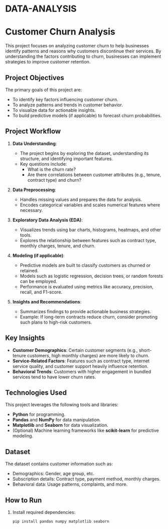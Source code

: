 # DATA-ANALYSIS
# Customer Churn Analysis

This project focuses on analyzing customer churn to help businesses identify patterns and reasons why customers discontinue their services. By understanding the factors contributing to churn, businesses can implement strategies to improve customer retention.

## Project Objectives
The primary goals of this project are:
- To identify key factors influencing customer churn.
- To analyze patterns and trends in customer behavior.
- To visualize data for actionable insights.
- To build predictive models (if applicable) to forecast churn probabilities.

## Project Workflow
1. **Data Understanding**: 
   - The project begins by exploring the dataset, understanding its structure, and identifying important features.
   - Key questions include:
     - What is the churn rate?
     - Are there correlations between customer attributes (e.g., tenure, contract type) and churn?

2. **Data Preprocessing**:
   - Handles missing values and prepares the data for analysis.
   - Encodes categorical variables and scales numerical features where necessary.

3. **Exploratory Data Analysis (EDA)**:
   - Visualizes trends using bar charts, histograms, heatmaps, and other tools.
   - Explores the relationship between features such as contract type, monthly charges, tenure, and churn.

4. **Modeling (if applicable)**:
   - Predictive models are built to classify customers as churned or retained.
   - Models such as logistic regression, decision trees, or random forests can be employed.
   - Performance is evaluated using metrics like accuracy, precision, recall, and F1-score.

5. **Insights and Recommendations**:
   - Summarizes findings to provide actionable business strategies.
   - Example: If long-term contracts reduce churn, consider promoting such plans to high-risk customers.

## Key Insights
- **Customer Demographics**: Certain customer segments (e.g., short-tenure customers, high monthly charges) are more likely to churn.
- **Service-Related Factors**: Features such as contract type, internet service quality, and customer support heavily influence retention.
- **Behavioral Trends**: Customers with higher engagement in bundled services tend to have lower churn rates.

## Technologies Used
This project leverages the following tools and libraries:
- **Python** for programming.
- **Pandas** and **NumPy** for data manipulation.
- **Matplotlib** and **Seaborn** for data visualization.
- (Optional) Machine learning frameworks like **scikit-learn** for predictive modeling.

## Dataset
The dataset contains customer information such as:
- Demographics: Gender, age group, etc.
- Subscription details: Contract type, payment method, monthly charges.
- Behavioral data: Usage patterns, complaints, and more.

## How to Run
1. Install required dependencies:
   ```bash
   pip install pandas numpy matplotlib seaborn
